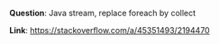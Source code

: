 **Question**: Java stream, replace foreach by collect

**Link**: https://stackoverflow.com/a/45351493/2194470
